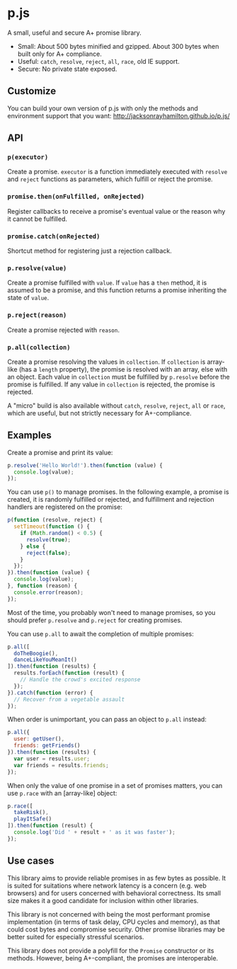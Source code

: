 # p.js

A small, useful and secure A+ promise library.

- Small: About 500 bytes minified and gzipped.  About 300 bytes when built only
  for A+ compliance.
- Useful: `catch`, `resolve`, `reject`, `all`, `race`, old IE support.
- Secure: No private state exposed.

## Customize

You can build your own version of p.js with only the methods and environment
support that you want: http://jacksonrayhamilton.github.io/p.js/

## API

### `p(executor)`

Create a promise. `executor` is a function immediately executed with `resolve`
and `reject` functions as parameters, which fulfill or reject the promise.

### `promise.then(onFulfilled, onRejected)`

Register callbacks to receive a promise's eventual value or the reason why it
cannot be fulfilled.

### `promise.catch(onRejected)`

Shortcut method for registering just a rejection callback.

### `p.resolve(value)`

Create a promise fulfilled with `value`.  If `value` has a `then` method, it is
assumed to be a promise, and this function returns a promise inheriting the
state of `value`.

### `p.reject(reason)`

Create a promise rejected with `reason`.

### `p.all(collection)`

Create a promise resolving the values in `collection`.  If `collection` is
array-like (has a `length` property), the promise is resolved with an array,
else with an object.  Each value in `collection` must be fulfilled by
`p.resolve` before the promise is fulfilled.  If any value in `collection` is
rejected, the promise is rejected.

A "micro" build is also available without `catch`, `resolve`, `reject`, `all` or
`race`, which are useful, but not strictly necessary for A+-compliance.

## Examples

Create a promise and print its value:

```js
p.resolve('Hello World!').then(function (value) {
  console.log(value);
});
```

You can use `p()` to manage promises.  In the following example, a promise is
created, it is randomly fulfilled or rejected, and fulfillment and rejection
handlers are registered on the promise:

```js
p(function (resolve, reject) {
  setTimeout(function () {
    if (Math.random() < 0.5) {
      resolve(true);
    } else {
      reject(false);
    }
  });
}).then(function (value) {
  console.log(value);
}, function (reason) {
  console.error(reason);
});
```

Most of the time, you probably won't need to manage promises, so you should
prefer `p.resolve` and `p.reject` for creating promises.

You can use `p.all` to await the completion of multiple promises:

```js
p.all([
  doTheBoogie(),
  danceLikeYouMeanIt()
]).then(function (results) {
  results.forEach(function (result) {
    // Handle the crowd's excited response
  });
}).catch(function (error) {
  // Recover from a vegetable assault
});
```

When order is unimportant, you can pass an object to `p.all` instead:

```js
p.all({
  user: getUser(),
  friends: getFriends()
}).then(function (results) {
  var user = results.user;
  var friends = results.friends;
});
```

When only the value of one promise in a set of promises matters, you can use
`p.race` with an [array-like] object:

```js
p.race([
  takeRisk(),
  playItSafe()
]).then(function (result) {
  console.log('Did ' + result + ' as it was faster');
});
```

## Use cases

This library aims to provide reliable promises in as few bytes as possible.  It
is suited for suitations where network latency is a concern (e.g. web browsers)
and for users concerned with behavioral correctness.  Its small size makes it a
good candidate for inclusion within other libraries.

This library is not concerned with being the most performant promise
implementation (in terms of task delay, CPU cycles and memory), as that could
cost bytes and compromise security.  Other promise libraries may be better
suited for especially stressful scenarios.

This library does not provide a polyfill for the `Promise` constructor or its
methods.  However, being A+-compliant, the promises are interoperable.
